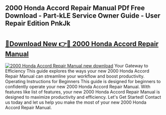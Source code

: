 ## 2000 Honda Accord Repair Manual PDf Free Download - Part-kLE Service Owner Guide - User Repair Edition PnkJk

# <h2><a href="http://bc3733.oget.top/?id=2000+Honda+Accord+Repair+Manual">🔗Download New 👉🔴 2000 Honda Accord Repair Manual</a></h2>

[![2000 Honda Accord Repair Manual new download](https://i.imgur.com/5g1atiW.png)](http://bc3733.oget.top/?id=2000+Honda+Accord+Repair+Manual)
Your Gateway to Efficiency This guide explores the ways your new 2000 Honda Accord Repair Manual can streamline your workflow and boost productivity. Operating Instructions for Beginners This guide is designed for beginners to confidently operate your new 2000 Honda Accord Repair Manual. With features like list of features, your new 2000 Honda Accord Repair Manual is designed to maximize productivity and efficiency. Let's Get Started! Contact us today and let us help you make the most of your new 2000 Honda Accord Repair Manual.
